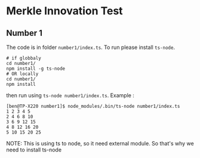 # Merkle Innovation Test

## Number 1

The code is in folder `number1/index.ts`. To run please install `ts-node`.
```
# if globbaly
cd number1/
npm install -g ts-node
# OR locally
cd number1/
npm install
```

then run using `ts-node number1/index.ts`. Example :
```
[ben@TP-X220 number1]$ node_modules/.bin/ts-node number1/index.ts 
1 2 3 4 5 
2 4 6 8 10 
3 6 9 12 15 
4 8 12 16 20 
5 10 15 20 25 
```

NOTE: This is using ts to node, so it need external module. So that's why we need to install ts-node
